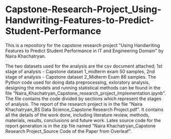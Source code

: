 # Capstone-Research-Project_Using-Handwriting-Features-to-Predict-Student-Performance
This is a repository for the capstone research project "Using Handwriting Features to Predict Student Performance in IT and Engineering Domain" by Naira Khachatryan.

The two datasets used for the analysis are the csv document attached; 1st stage of analysis - Capstone dataset 1_midterm exam  50 samples, 2nd stage of analysis - Capstone dataset 2_Midterm Exam 86 samples.
The Python code used for doing data preprocessing, exloratory analysis, designing the models and running statistical methods can be found in the file "Naira_Khachatryan_Capstone_research_project_Implementation.ipynb". The file contains the code divided by sections which represent the stages of analysis. 
The report of the research project is in the file "Naira Khachatryan_BS Data Science_Capstone Research Project.pdf". It contains all the details of the work done, including literature review, methods, materials, results, conclusions and future work.
Latex source code for the report generation is in the zip file named "Naira Khachatryan_Capstone Research Project_Source Code of the Paper from Overleaf".

